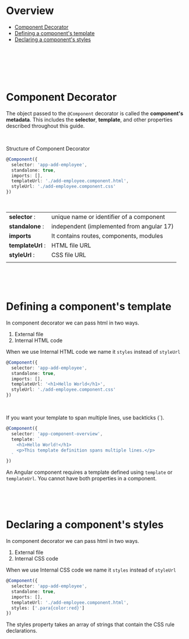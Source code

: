 # Overview

- [Component Decorator](#component-decorator)
- [Defining a component's template](#defining-a-components-template)
- [Declaring a component's styles](#declaring-a-components-styles)

&nbsp;

&nbsp;

&nbsp;

# Component Decorator

The object passed to the `@Component` decorator is called the **component's metadata**. This includes the **selector**, **template**, and other properties described throughout this guide.

&nbsp;

Structure of Component Decorator

```ts
@Component({
  selector: 'app-add-employee',
  standalone: true,
  imports: [],
  templateUrl: './add-employee.component.html',
  styleUrl: './add-employee.component.css'
})
```

&nbsp;

|                   |                                           |
| ----------------- | ----------------------------------------- |
| **selector** :    | unique name or identifier of a component  |
| **standalone** :  | independent (implemented from angular 17) |
| **imports**       | It contains routes, components, modules   |
| **templateUrl** : | HTML file URL                             |
| **styleUrl** :    | CSS file URL                              |
|                   |                                           |

&nbsp;

&nbsp;

# Defining a component's template

In component decorator we can pass html in two ways.

1. External file
2. Internal HTML code

When we use Internal HTML code we name it `styles` instead of `styleUrl`

```ts
@Component({
  selector: 'app-add-employee',
  standalone: true,
  imports: [],
  templateUrl: '<h1>Hello World</h1>',
  styleUrl: './add-employee.component.css'
})
```

&nbsp;

If you want your template to span multiple lines, use backticks (`).

```ts
@Component({
  selector: 'app-component-overview',
  template: `
    <h1>Hello World!</h1>
    <p>This template definition spans multiple lines.</p>
  `
})
```

An Angular component requires a template defined using `template` or `templateUrl`. You cannot have both properties in a component.

&nbsp;

&nbsp;

# Declaring a component's styles

In component decorator we can pass html in two ways.

1. External file
2. Internal CSS code

When we use Internal CSS code we name it `styles` instead of `styleUrl`

```ts
@Component({
  selector: 'app-add-employee',
  standalone: true,
  imports: [],
  templateUrl: './add-employee.component.html',
  styles: ['.para{color:red}']
})
```

The styles property takes an array of strings that contain the CSS rule declarations.

&nbsp;

&nbsp;

&nbsp;

&nbsp;

&nbsp;

&nbsp;

&nbsp;

&nbsp;

&nbsp;

&nbsp;

&nbsp;

&nbsp;
